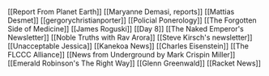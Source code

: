 [[Report From Planet Earth]]
[[Maryanne Demasi, reports]]
[[Mattias Desmet]]
[[gergorychristianporter]]
[[Policial Ponerology]]
[[The Forgotten Side of Medicine]]
[[James Roguski]]
[[Day 8]]
[[The Naked Emperor's Newsletter]]
[[Noble Truths with Rav Arora]]
[[Steve Kirsch's newsletter]]
[[Unacceptable Jessica]]
[[Kanekoa News]]
[[Charles Eisenstein]]
[[The FLCCC Alliance]]
[[News from Underground by Mark Crispin Miller]]
[[Emerald Robinson's The Right Way]]
[[Glenn Greenwald]]
[[Racket News]]